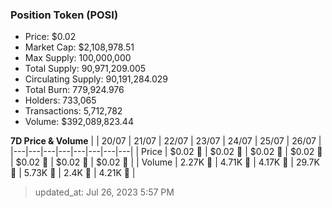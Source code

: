 
  ### Position Token (POSI)
  - Price: $0.02
  - Market Cap: $2,108,978.51
  - Max Supply: 100,000,000
  - Total Supply: 90,971,209.005
  - Circulating Supply: 90,191,284.029
  - Total Burn: 779,924.976
  - Holders: 733,065
  - Transactions: 5,712,782
  - Volume: $392,089,823.44

  **7D Price & Volume**
  | | 20&#x2F;07 | 21&#x2F;07 | 22&#x2F;07 | 23&#x2F;07 | 24&#x2F;07 | 25&#x2F;07 | 26&#x2F;07 |
  |---|---|---|---|---|---|---|---|
  | Price | $0.02 🔻 | $0.02 🔻 | $0.02 🚀 | $0.02 🚀 | $0.02 🚀 | $0.02 🚀 | $0.02 🚀 |
  | Volume | 2.27K 🔻 | 4.71K 🚀 | 4.17K 🔻 | 29.7K 🚀 | 5.73K 🔻 | 2.4K 🔻 | 4.21K 🚀 |

  > updated_at: Jul 26, 2023 5:57 PM

